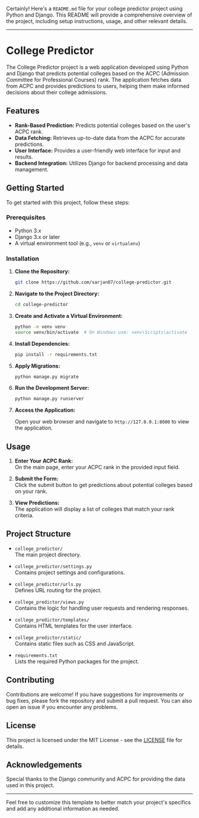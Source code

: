 Certainly! Here's a `README.md` file for your college predictor project using Python and Django. This README will provide a comprehensive overview of the project, including setup instructions, usage, and other relevant details.

---

# College Predictor

The College Predictor project is a web application developed using Python and Django that predicts potential colleges based on the ACPC (Admission Committee for Professional Courses) rank. The application fetches data from ACPC and provides predictions to users, helping them make informed decisions about their college admissions.

## Features

- **Rank-Based Prediction:** Predicts potential colleges based on the user's ACPC rank.
- **Data Fetching:** Retrieves up-to-date data from the ACPC for accurate predictions.
- **User Interface:** Provides a user-friendly web interface for input and results.
- **Backend Integration:** Utilizes Django for backend processing and data management.

## Getting Started

To get started with this project, follow these steps:

### Prerequisites

- Python 3.x
- Django 3.x or later
- A virtual environment tool (e.g., `venv` or `virtualenv`)

### Installation

1. **Clone the Repository:**

   ```bash
   git clone https://github.com/sarjan07/college-predictor.git
   ```

2. **Navigate to the Project Directory:**

   ```bash
   cd college-predictor
   ```

3. **Create and Activate a Virtual Environment:**

   ```bash
   python -m venv venv
   source venv/bin/activate  # On Windows use: venv\Scripts\activate
   ```

4. **Install Dependencies:**

   ```bash
   pip install -r requirements.txt
   ```

5. **Apply Migrations:**

   ```bash
   python manage.py migrate
   ```

6. **Run the Development Server:**

   ```bash
   python manage.py runserver
   ```

7. **Access the Application:**

   Open your web browser and navigate to `http://127.0.0.1:8000` to view the application.

## Usage

1. **Enter Your ACPC Rank:**  
   On the main page, enter your ACPC rank in the provided input field.

2. **Submit the Form:**  
   Click the submit button to get predictions about potential colleges based on your rank.

3. **View Predictions:**  
   The application will display a list of colleges that match your rank criteria.

## Project Structure

- `college_predictor/`  
  The main project directory.

- `college_predictor/settings.py`  
  Contains project settings and configurations.

- `college_predictor/urls.py`  
  Defines URL routing for the project.

- `college_predictor/views.py`  
  Contains the logic for handling user requests and rendering responses.

- `college_predictor/templates/`  
  Contains HTML templates for the user interface.

- `college_predictor/static/`  
  Contains static files such as CSS and JavaScript.

- `requirements.txt`  
  Lists the required Python packages for the project.

## Contributing

Contributions are welcome! If you have suggestions for improvements or bug fixes, please fork the repository and submit a pull request. You can also open an issue if you encounter any problems.

## License

This project is licensed under the MIT License - see the [LICENSE](LICENSE) file for details.

## Acknowledgements

Special thanks to the Django community and ACPC for providing the data used in this project.

---

Feel free to customize this template to better match your project's specifics and add any additional information as needed.
